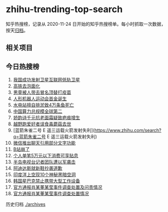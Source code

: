 # zhihu-trending-top-search

知乎热搜榜，记录从 2020-11-24
日开始的知乎热搜榜单。每小时抓取一次数据，按天[归档](./archives)。

## 相关项目

## 今日热搜榜

<!-- BEGIN -->
<!-- 最后更新时间 Mon Aug 18 2025 21:29:57 GMT+0800 (China Standard Time) -->

1. [我国成功发射卫星互联网低轨卫星](https://www.zhihu.com/search?q=我国成功发射卫星互联网低轨卫星)
1. [高铁去泡面化](https://www.zhihu.com/search?q=高铁去泡面化)
1. [男童被人带去冒名顶替打疫苗](https://www.zhihu.com/search?q=男童被人带去冒名顶替打疫苗)
1. [人形机器人运动会首金诞生](https://www.zhihu.com/search?q=人形机器人运动会首金诞生)
1. [水电站擅自排淤致4万条鱼死亡](https://www.zhihu.com/search?q=水电站擅自排淤致4万条鱼死亡)
1. [中国算力总规模全球第二](https://www.zhihu.com/search?q=中国算力总规模全球第二)
1. [娇韵诗千元抗老面霜疑致疤痕增生](https://www.zhihu.com/search?q=娇韵诗千元抗老面霜疑致疤痕增生)
1. [越野跑爱好者误食毒蘑菇去世](https://www.zhihu.com/search?q=越野跑爱好者误食毒蘑菇去世)
1. [蓝箭朱雀二号 E
   遥三运载火箭发射失利](https://www.zhihu.com/search?q=蓝箭朱雀二号 E
   遥三运载火箭发射失利)
1. [微信推出聊天引用部分文字功能](https://www.zhihu.com/search?q=微信推出聊天引用部分文字功能)
1. [B站崩了](https://www.zhihu.com/search?q=B站崩了)
1. [个人单笔5万元以下消费可享贴息](https://www.zhihu.com/search?q=个人单笔5万元以下消费可享贴息)
1. [半岛电视台记者团队遭以军袭击](https://www.zhihu.com/search?q=半岛电视台记者团队遭以军袭击)
1. [阿迪达斯就新鞋抄袭道歉](https://www.zhihu.com/search?q=阿迪达斯就新鞋抄袭道歉)
1. [印度洋上空现10个神秘黑暗空洞](https://www.zhihu.com/search?q=印度洋上空现10个神秘黑暗空洞)
1. [韩国星巴克禁止携带大型工作设备](https://www.zhihu.com/search?q=韩国星巴克禁止携带大型工作设备)
1. [官方通报肖某董某莹事件调查处置及问责情况](https://www.zhihu.com/search?q=官方通报肖某董某莹事件调查处置及问责情况)
1. [官方通报肖某董某莹事件调查处置情况](https://www.zhihu.com/search?q=官方通报肖某董某莹事件调查处置情况)

<!-- END -->

历史归档 [./archives](./archives)
